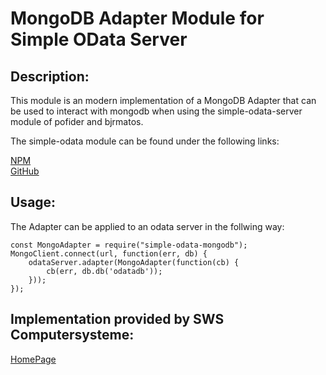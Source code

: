 # MongoDB Adapter Module for Simple OData Server 

## Description:
This module is an modern implementation of a MongoDB Adapter that can be used to interact with mongodb when using the simple-odata-server module of pofider and bjrmatos.

The simple-odata module can be found under the following links:

[NPM](https://www.npmjs.com/package/simple-odata-server)  
[GitHub](https://github.com/pofider/node-simple-odata-server#readme)

## Usage:
The Adapter can be applied to an odata server in the follwing way:

    const MongoAdapter = require("simple-odata-mongodb");
    MongoClient.connect(url, function(err, db) {
		odataServer.adapter(MongoAdapter(function(cb) { 
			cb(err, db.db('odatadb')); 
		})); 
	});


## Implementation provided by SWS Computersysteme:
[HomePage](https://www.sws.de/)
